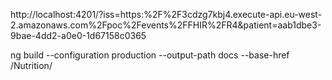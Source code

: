 http://localhost:4201/?iss=https:%2F%2F3cdzg7kbj4.execute-api.eu-west-2.amazonaws.com%2Fpoc%2Fevents%2FFHIR%2FR4&patient=aab1dbe3-9bae-4dd2-a0e0-1d67158c0365


ng build --configuration production --output-path docs --base-href /Nutrition/
